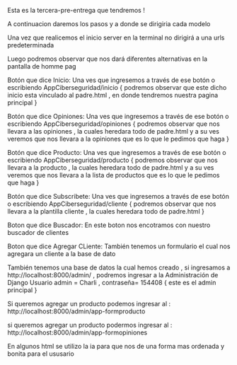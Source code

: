  
 Esta es la tercera-pre-entrega que tendremos ! 

 A continuacion daremos los pasos y a donde se dirigiria cada modelo 

Una vez que realicemos el inicio server en la terminal no dirigirá a una urls predeterminada 

Luego podremos observar que nos dará diferentes alternativas en la pantalla de homme pag 

Botón que dice Inicio:
Una ves que ingresemos a través de ese botón o escribiendo  AppCiberseguridad/inicio { podremos observar que este dicho inicio esta vinculado al padre.html , en donde tendremos nuestra pagina principal }

Botón que dice Opiniones:
Una ves que ingresemos a través de ese botón o escribiendo  AppCiberseguridad/opiniones { podremos observar que nos llevara a las opiniones , la cuales heredara todo de padre.html y a su ves veremos que nos llevara a la opiniones que es lo que le pedimos que haga }

Botón que dice Producto:
Una ves que ingresemos a través de ese botón o escribiendo  AppCiberseguridad/producto  { podremos observar que nos llevara a la producto , la cuales heredara todo de padre.html y a su ves veremos que nos llevara a la lista de productos  que es lo que le pedimos que haga }

Botón que dice Subscribete:
Una ves que ingresemos a través de ese botón o escribiendo  AppCiberseguridad/cliente { podremos observar que nos llevara a la plantilla cliente , la cuales heredara todo de padre.html  }

Boton que dice  Buscador: 
En este boton nos encotramos con nuestro buscador de clientes  

Boton que dice  Agregar CLiente: 
También tenemos un formulario el cual nos agregara un cliente a la base de dato 


También tenemos una base de datos la cual hemos creado , si ingresamos a http://localhost:8000/admin/ , podremos ingresar a la Administración de Django 
Usuario admin = Charli , contraseña= 154408  { este es el admin principal } 

Si queremos agregar un producto podemos ingresar al :
http://localhost:8000/admin/app-formproducto

si queremos agregar un producto podermos ingresar al : 
http://localhost:8000/admin/app-formopiniones 


En algunos html se utilizo la ia para que nos de una forma mas ordenada y bonita para el ususario 